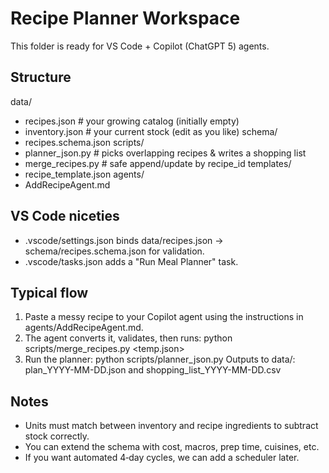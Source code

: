 
Recipe Planner Workspace
========================
This folder is ready for VS Code + Copilot (ChatGPT 5) agents.

Structure
---------
data/
  - recipes.json     # your growing catalog (initially empty)
  - inventory.json   # your current stock (edit as you like)
schema/
  - recipes.schema.json
scripts/
  - planner_json.py  # picks overlapping recipes & writes a shopping list
  - merge_recipes.py # safe append/update by recipe_id
templates/
  - recipe_template.json
agents/
  - AddRecipeAgent.md

VS Code niceties
----------------
- .vscode/settings.json binds data/recipes.json -> schema/recipes.schema.json for validation.
- .vscode/tasks.json adds a "Run Meal Planner" task.

Typical flow
------------
1) Paste a messy recipe to your Copilot agent using the instructions in agents/AddRecipeAgent.md.
2) The agent converts it, validates, then runs:
     python scripts/merge_recipes.py <temp.json>
3) Run the planner:
     python scripts/planner_json.py
   Outputs to data/: plan_YYYY-MM-DD.json and shopping_list_YYYY-MM-DD.csv

Notes
-----
- Units must match between inventory and recipe ingredients to subtract stock correctly.
- You can extend the schema with cost, macros, prep time, cuisines, etc.
- If you want automated 4‑day cycles, we can add a scheduler later.
